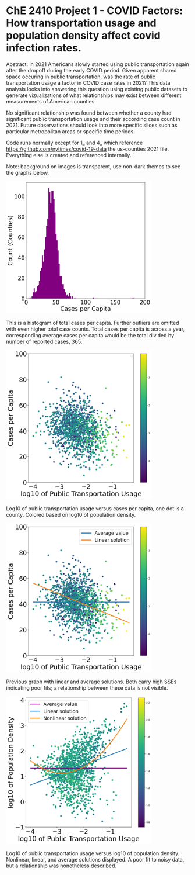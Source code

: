 # ChE 2410 Project 1 - COVID Factors: How transportation usage and population density affect covid infection rates.

Abstract: in 2021 Americans slowly started using public transportation again after the dropoff during the early COVID period. Given apparent shared space occuring in public transportation, was the rate of public transportation usage a factor in COVID case rates in 2021? This data analysis looks into answering this question using existing public datasets to generate vizualizations of what relationships may exist between different measurements of American counties. 

No significant relationship was found between whether a county had significant public transportation usage and their according case count in 2021. Future observations should look into more specific slices such as particular metropolitan areas or specific time periods.

Code runs normally except for 1_ and 4_ which reference https://github.com/nytimes/covid-19-data the us-counties 2021 file. Everything else is created and referenced internally.

Note: background on images is transparent, use non-dark themes to see the graphs below.

<img src="./casesperpophist.png" width="400" />

This is a histogram of total cases per capita. Further outliers are omitted with even higher total case counts. Total cases per capita is across a year, corresponding average cases per capita would be the total divided by number of reported cases, 365.

<img src="./cases_vs_logptu_densitycolored.png" width="400" />

Log10 of public transportation usage versus cases per capita, one dot is a county. Colored based on log10 of population density.

<img src='./linmodel.png' width='400'>

Previous graph with linear and average solutions. Both carry high SSEs indicating poor fits; a relationship between these data is not visible.

<img src='./nonlinmodel.png' width='400'>

Log10 of public transportation usage versus log10 of population density. Nonlinear, linear, and average solutions displayed. A poor fit to noisy data, but a relationship was nonetheless described.